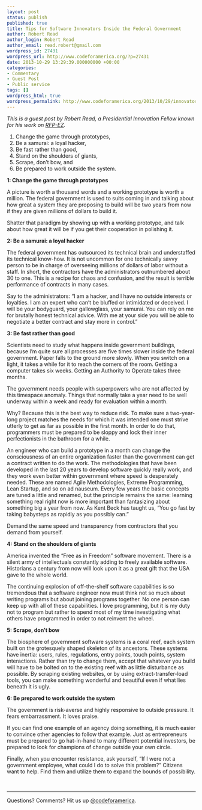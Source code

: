 ```yaml
---
layout: post
status: publish
published: true
title: Tips for Software Innovators Inside the Federal Government
author: Robert Read
author_login: Robert Read
author_email: read.robert@gmail.com
wordpress_id: 27431
wordpress_url: http://www.codeforamerica.org/?p=27431
date: 2013-10-29 13:29:39.000000000 +00:00
categories:
- Commentary
- Guest Post
- Public service
tags: []
wordpress_html: true
wordpress_permalink: http://www.codeforamerica.org/2013/10/29/innovators_federal/
---
```


<p><em>This is a guest post by Robert Read, a <em>Presidential Innovation Fellow</em> known for his work on <a href="https://rfpez.sba.gov/">RFP-EZ</a>.</em></p>
<ol>
<li>Change the game through prototypes,</li>
<li>Be a samurai: a loyal hacker,</li>
<li>Be fast rather than good,</li>
<li>Stand on the shoulders of giants,</li>
<li>Scrape, don’t bow, and</li>
<li>Be prepared to work outside the system.</li>
</ol>
<p><b>1: Change the game through prototypes</b></p>
<p>A picture is worth a thousand words and a working prototype is worth a million. The federal government is used to suits coming in and talking about how great a system they are proposing to build will be two years from now if they are given millions of dollars to build it.</p>
<p>Shatter that paradigm by showing up with a working prototype, and talk about how great it will be if you get their cooperation in polishing it.</p>
<p><b>2: Be a samurai: a loyal hacker</b></p>
<p>The federal government has outsourced its technical brain and understaffed its technical know-how. It is not uncommon for one technically savvy person to be in charge of overseeing millions of dollars of labor without a staff. In short, the contractors have the administrators outnumbered about 30 to one. This is a recipe for chaos and confusion, and the result is terrible performance of contracts in many cases.</p>
<p>Say to the administrators: “I am a hacker, and I have no outside interests or loyalties. I am an expert who can’t be bluffed or intimidated or deceived. I will be your bodyguard, your gallowglass, your samurai. You can rely on me for brutally honest technical advice. With me at your side you will be able to negotiate a better contract and stay more in control.”</p>
<p><b>3: Be fast rather than good</b></p>
<p>Scientists need to study what happens inside government buildings, because I’m quite sure all processes are five times slower inside the federal government. Paper falls to the ground more slowly. When you switch on a light, it takes a while for it to reach the corners of the room. Getting a computer takes six weeks. Getting an Authority to Operate takes three months.</p>
<p>The government needs people with superpowers who are not affected by this timespace anomaly. Things that normally take a year need to be well underway within a week and ready for evaluation within a month.</p>
<p>Why? Because this is the best way to reduce risk. To make sure a two-year-long project matches the needs for which it was intended one must strive utterly to get as far as possible in the first month. In order to do that, programmers must be prepared to be sloppy and lock their inner perfectionists in the bathroom for a while.</p>
<p>An engineer who can build a prototype in a month can change the consciousness of an entire organization faster than the government can get a contract written to do the work. The methodologies that have been developed in the last 20 years to develop software quickly really work, and they work even better within government where speed is desperately needed. These are named Agile Methodologies, Extreme Programming, Lean Startup, and so on ad nauseum. Every few years the basic concepts are tuned a little and renamed, but the principle remains the same: learning something real right now is more important than fantasizing about something big a year from now. As Kent Beck has taught us, “You go fast by taking babysteps as rapidly as you possibly can.”</p>
<p>Demand the same speed and transparency from contractors that you demand from yourself.</p>
<p><b>4: Stand on the shoulders of giants</b></p>
<p>America invented the “Free as in Freedom” software movement. There is a silent army of intellectuals constantly adding to freely available software. Historians a century from now will look upon it as a great gift that the USA gave to the whole world.</p>
<p>The continuing explosion of off-the-shelf software capabilities is so tremendous that a software engineer now must think not so much about writing programs but about joining programs together. No one person can keep up with all of these capabilities. I love programming, but it is my duty not to program but rather to spend most of my time investigating what others have programmed in order to not reinvent the wheel.</p>
<p><b>5: Scrape, don’t bow</b></p>
<p>The biosphere of government software systems is a coral reef, each system built on the grotesquely shaped skeleton of its ancestors. These systems have inertia: users, rules, regulations, entry points, touch points, system interactions. Rather than try to change them, accept that whatever you build will have to be bolted on to the existing reef with as little disturbance as possible. By scraping existing websites, or by using extract-transfer-load tools, you can make something wonderful and beautiful even if what lies beneath it is ugly.</p>
<p><b>6: Be prepared to work outside the system</b></p>
<p>The government is risk-averse and highly responsive to outside pressure. It fears embarrassment. It loves praise.</p>
<p>If you can find one example of an agency doing something, it is much easier to convince other agencies to follow that example. Just as entrepreneurs must be prepared to go hat-in-hand to many different potential investors, be prepared to look for champions of change outside your own circle.</p>
<p>Finally, when you encounter resistance, ask yourself, “If I were not a government employee, what could I do to solve this problem?” Citizens want to help. Find them and utilize them to expand the bounds of possibility.</p>
<p> </p>
<hr/>
<p>Questions? Comments? Hit us up <a href="http://twitter.com/codeforamerica" target="_blank">@codeforamerica</a>.</p>
